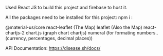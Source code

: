 Used React JS to build this project and firebase to host it.

All the packages need to be installed for this project:
npm i :

@material-us/core
react-leaflet (The Map)
leaflet (Also the Map)
react-chartjs-2 chart.js (graph chart chartjs)
numeral (for formating numbers.. (currency, percentages, decimal places))

API Documentation: https://disease.sh/docs/